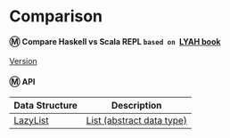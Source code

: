 # Comparison

#### :m: Compare Haskell vs Scala REPL `based on `[LYAH book](http://learnyouahaskell.com/)

[Version](Version.md)


#### :m: API

| Data Structure  | Description                                                                          |
|-----------------|--------------------------------------------------------------------------------------|
| [LazyList](LazyList.md) | [List (abstract data type)](https://en.wikipedia.org/wiki/List_(abstract_data_type)) |

